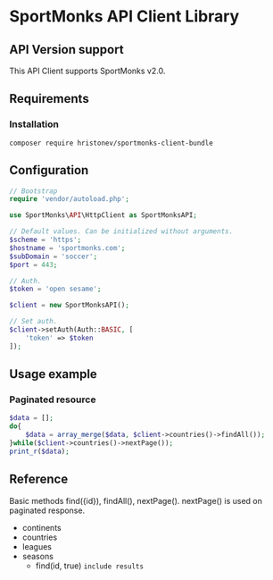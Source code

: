 # SportMonks API Client Library

## API Version support

This API Client supports SportMonks v2.0.

## Requirements

### Installation

`composer require hristonev/sportmonks-client-bundle`

## Configuration

``` php
// Bootstrap
require 'vendor/autoload.php';

use SportMonks\API\HttpClient as SportMonksAPI;

// Default values. Can be initialized without arguments.
$scheme = 'https';
$hostname = 'sportmonks.com';
$subDomain = 'soccer';
$port = 443;

// Auth.
$token = 'open sesame';

$client = new SportMonksAPI();

// Set auth.
$client->setAuth(Auth::BASIC, [
    'token' => $token
]);
```

## Usage example

### Paginated resource
``` php
$data = [];
do{
    $data = array_merge($data, $client->countries()->findAll());
}while($client->countries()->nextPage());
print_r($data);
```

## Reference

Basic methods find({id}), findAll(), nextPage(). nextPage() is used on paginated response.

- continents
- countries
- leagues
- seasons
    - find(id, true) `include results`